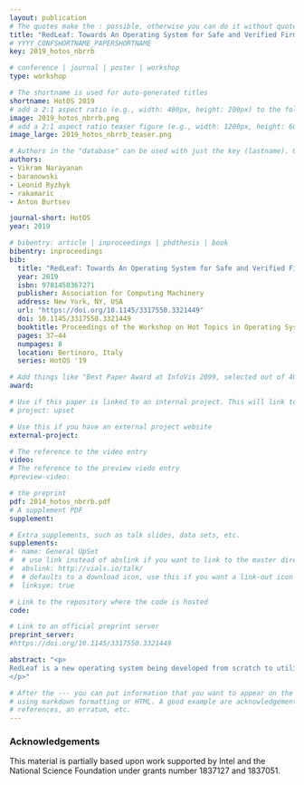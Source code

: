 ```yaml
---
layout: publication
# The quotes make the : possible, otherwise you can do it without quotes
title: "RedLeaf: Towards An Operating System for Safe and Verified Firmware"
# YYYY_CONFSHORTNAME_PAPERSHORTNAME
key: 2019_hotos_nbrrb

# conference | journal | poster | workshop
type: workshop

# The shortname is used for auto-generated titles
shortname: HotOS 2019
# add a 2:1 aspect ratio (e.g., width: 400px, height: 200px) to the folder /assets/images/papers/
image: 2019_hotos_nbrrb.png
# add a 2:1 aspect ratio teaser figure (e.g., width: 1200px, height: 600px) to the folder /assets/images/papers/
image_large: 2019_hotos_nbrrb_teaser.png

# Authors in the "database" can be used with just the key (lastname). Others can be written properly.
authors:
- Vikram Narayanan
- baranowski
- Leonid Ryzhyk
- rakamaric
- Anton Burtsev

journal-short: HotOS
year: 2019

# bibentry: article | inproceedings | phdthesis | book
bibentry: inproceedings
bib:
  title: "RedLeaf: Towards An Operating System for Safe and Verified Firmware"
  year: 2019
  isbn: 9781450367271
  publisher: Association for Computing Machinery
  address: New York, NY, USA
  url: "https://doi.org/10.1145/3317550.3321449"
  doi: 10.1145/3317550.3321449
  booktitle: Proceedings of the Workshop on Hot Topics in Operating Systems
  pages: 37–44
  numpages: 8
  location: Bertinoro, Italy
  series: HotOS '19

# Add things like "Best Paper Award at InfoVis 2099, selected out of 4000 submissions"
award:

# Use if this paper is linked to an internal project. This will link to the project site
# project: upset

# Use this if you have an external project website
external-project:

# The reference to the video entry
video:
# The reference to the preview viedo entry
#preview-video:

# the preprint
pdf: 2014_hotos_nbrrb.pdf
# A supplement PDF
supplement: 

# Extra supplements, such as talk slides, data sets, etc.
supplements:
#- name: General UpSet
#  # use link instead of abslink if you want to link to the master directory
#  abslink: http://vials.io/talk/
#  # defaults to a download icon, use this if you want a link-out icon
#  linksym: true

# Link to the repository where the code is hosted
code:

# Link to an official preprint server
preprint_server: 
#https://doi.org/10.1145/3317550.3321449

abstract: "<p>
RedLeaf is a new operating system being developed from scratch to utilize formal verification for implementing provably secure firmware. RedLeaf is developed in a safe language, Rust, and relies on automated reasoning using satisfiability modulo theories (SMT) solvers for formal verification. RedLeaf builds on two premises: (1) Rust’s linear type system enables practical language safety even for systems with tightest performance and resource budgets (e.g., firmware), and (2) a combination of SMT-based reasoning and pointer discipline enforced by linear types provides a unique way to automate and simplify verification effort scaling it to the size of a small OS kernel.
</p>"

# After the --- you can put information that you want to appear on the website
# using markdown formatting or HTML. A good example are acknowledgements, extra
# references, an erratum, etc.
---
```

### Acknowledgements

This material is partially based upon work supported by Intel and the National Science Foundation under grants number 1837127 and 1837051.


